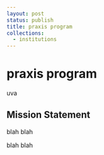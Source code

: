 ```yaml
---
layout: post
status: publish
title: praxis program
collections:
  - institutions
---
```

# praxis program 

uva

## Mission Statement

blah blah

blah blah
